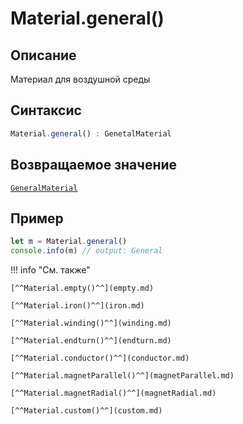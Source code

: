 # Material.general()

## Описание
Материал для воздушной среды

## Синтаксис
```javascript
Material.general() : GenetalMaterial
``` 

## Возвращаемое значение
[`GeneralMaterial`](./../../../types/materials/GeneralMaterial/_index.md)

## Пример
``` javascript linenums="1"
let m = Material.general()
console.info(m) // output: General
``` 

!!! info "См. также"

    [^^Material.empty()^^](empty.md)

    [^^Material.iron()^^](iron.md)

    [^^Material.winding()^^](winding.md)

    [^^Material.endturn()^^](endturn.md)

    [^^Material.conductor()^^](conductor.md)

    [^^Material.magnetParallel()^^](magnetParallel.md)

    [^^Material.magnetRadial()^^](magnetRadial.md)
    
    [^^Material.custom()^^](custom.md)
